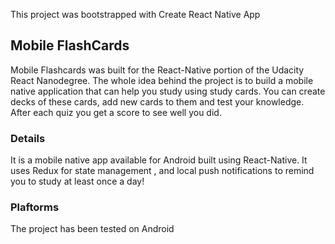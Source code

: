This project was bootstrapped with Create React Native App

## Mobile FlashCards

Mobile Flashcards was built for the React-Native portion of the Udacity React Nanodegree.
The whole idea behind the project is to build a mobile native application that can help you study using study cards.
You can create decks of these cards, add new cards to them and test your knowledge.
After each quiz you get a score to see well you did.

### Details

It is a mobile native app available for Android built using React-Native.
It uses Redux for state management , and local push notifications to remind you to study at least once a day!


### Plaftorms
The project has been tested on Android